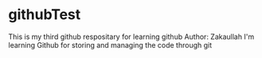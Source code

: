 # githubTest
This is my third github respositary for learning github
Author: Zakaullah
I'm learning Github for storing and managing the code through git
